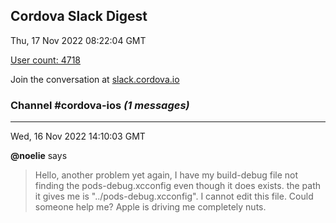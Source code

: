 ## Cordova Slack Digest
Thu, 17 Nov 2022 08:22:04 GMT

[User count: 4718](https://cordova.slack.com/)


Join the conversation at [slack.cordova.io](http://slack.cordova.io/)

### __Channel #cordova-ios__ _(1 messages)_
---

Wed, 16 Nov 2022 14:10:03 GMT

__@noelie__ says 
> Hello, another problem yet again,
> I have my build-debug file not finding the pods-debug.xcconfig even though it does exists.
> the path it gives me is "../pods-debug.xcconfig". I cannot edit this file. Could someone help me? Apple is driving me completely nuts.
> 
